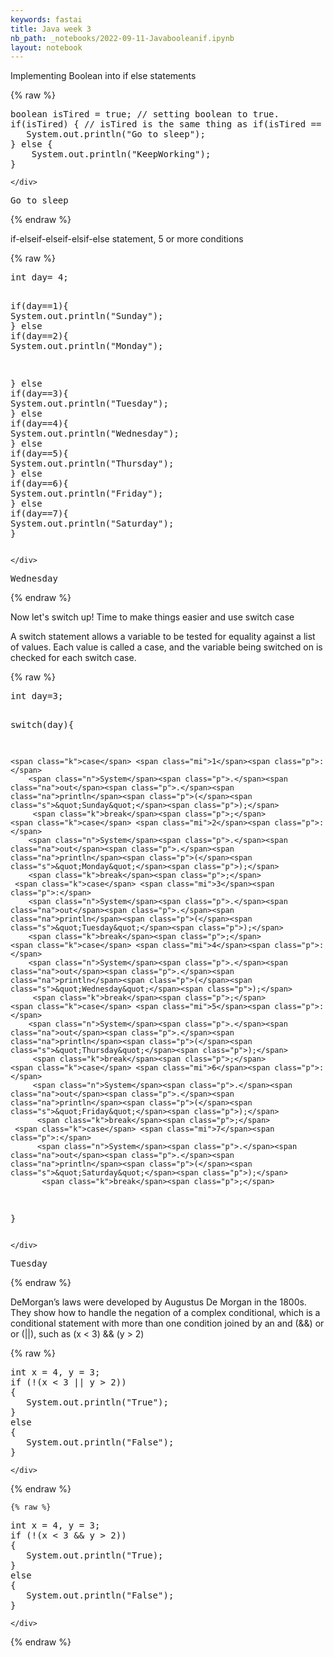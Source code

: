 ```yaml
---
keywords: fastai
title: Java week 3
nb_path: _notebooks/2022-09-11-Javabooleanif.ipynb
layout: notebook
---
```


<!--
#################################################
### THIS FILE WAS AUTOGENERATED! DO NOT EDIT! ###
#################################################
# file to edit: _notebooks/2022-09-11-Javabooleanif.ipynb
-->

<div class="container" id="notebook-container">
        
<div class="cell border-box-sizing text_cell rendered"><div class="inner_cell">
<div class="text_cell_render border-box-sizing rendered_html">
<p>Implementing Boolean into if else statements</p>

</div>
</div>
</div>
    {% raw %}
    
<div class="cell border-box-sizing code_cell rendered">
<div class="input">

<div class="inner_cell">
    <div class="input_area">
<div class=" highlight hl-java"><pre><span></span><span class="kt">boolean</span> <span class="n">isTired</span> <span class="o">=</span> <span class="kc">true</span><span class="p">;</span> <span class="c1">// setting boolean to true.</span>
<span class="k">if</span><span class="p">(</span><span class="n">isTired</span><span class="p">)</span> <span class="p">{</span> <span class="c1">// isTired is the same thing as if(isTired == True)</span>
   <span class="n">System</span><span class="p">.</span><span class="na">out</span><span class="p">.</span><span class="na">println</span><span class="p">(</span><span class="s">&quot;Go to sleep&quot;</span><span class="p">);</span>
<span class="p">}</span> <span class="k">else</span> <span class="p">{</span> 
    <span class="n">System</span><span class="p">.</span><span class="na">out</span><span class="p">.</span><span class="na">println</span><span class="p">(</span><span class="s">&quot;KeepWorking&quot;</span><span class="p">);</span>
<span class="p">}</span>
</pre></div>

    </div>
</div>
</div>

<div class="output_wrapper">
<div class="output">

<div class="output_area">

<div class="output_subarea output_stream output_stdout output_text">
<pre>Go to sleep
</pre>
</div>
</div>

</div>
</div>

</div>
    {% endraw %}

<div class="cell border-box-sizing text_cell rendered"><div class="inner_cell">
<div class="text_cell_render border-box-sizing rendered_html">
<p>if-elseif-elseif-elsif-else statement, 5 or more conditions</p>

</div>
</div>
</div>
    {% raw %}
    
<div class="cell border-box-sizing code_cell rendered">
<div class="input">

<div class="inner_cell">
    <div class="input_area">
<div class=" highlight hl-java"><pre><span></span><span class="kt">int</span> <span class="n">day</span><span class="o">=</span> <span class="mi">4</span><span class="p">;</span>

<span class="k">if</span><span class="p">(</span><span class="n">day</span><span class="o">==</span><span class="mi">1</span><span class="p">){</span>
    <span class="n">System</span><span class="p">.</span><span class="na">out</span><span class="p">.</span><span class="na">println</span><span class="p">(</span><span class="s">&quot;Sunday&quot;</span><span class="p">);</span>
<span class="p">}</span>
<span class="k">else</span> <span class="k">if</span><span class="p">(</span><span class="n">day</span><span class="o">==</span><span class="mi">2</span><span class="p">){</span>
    <span class="n">System</span><span class="p">.</span><span class="na">out</span><span class="p">.</span><span class="na">println</span><span class="p">(</span><span class="s">&quot;Monday&quot;</span><span class="p">);</span>

<span class="p">}</span>
<span class="k">else</span> <span class="k">if</span><span class="p">(</span><span class="n">day</span><span class="o">==</span><span class="mi">3</span><span class="p">){</span>
    <span class="n">System</span><span class="p">.</span><span class="na">out</span><span class="p">.</span><span class="na">println</span><span class="p">(</span><span class="s">&quot;Tuesday&quot;</span><span class="p">);</span>
<span class="p">}</span>
<span class="k">else</span> <span class="k">if</span><span class="p">(</span><span class="n">day</span><span class="o">==</span><span class="mi">4</span><span class="p">){</span>
    <span class="n">System</span><span class="p">.</span><span class="na">out</span><span class="p">.</span><span class="na">println</span><span class="p">(</span><span class="s">&quot;Wednesday&quot;</span><span class="p">);</span>
<span class="p">}</span>
<span class="k">else</span> <span class="k">if</span><span class="p">(</span><span class="n">day</span><span class="o">==</span><span class="mi">5</span><span class="p">){</span>
    <span class="n">System</span><span class="p">.</span><span class="na">out</span><span class="p">.</span><span class="na">println</span><span class="p">(</span><span class="s">&quot;Thursday&quot;</span><span class="p">);</span>
<span class="p">}</span>
<span class="k">else</span> <span class="k">if</span><span class="p">(</span><span class="n">day</span><span class="o">==</span><span class="mi">6</span><span class="p">){</span>
    <span class="n">System</span><span class="p">.</span><span class="na">out</span><span class="p">.</span><span class="na">println</span><span class="p">(</span><span class="s">&quot;Friday&quot;</span><span class="p">);</span>
<span class="p">}</span>
<span class="k">else</span> <span class="k">if</span><span class="p">(</span><span class="n">day</span><span class="o">==</span><span class="mi">7</span><span class="p">){</span>
    <span class="n">System</span><span class="p">.</span><span class="na">out</span><span class="p">.</span><span class="na">println</span><span class="p">(</span><span class="s">&quot;Saturday&quot;</span><span class="p">);</span>
<span class="p">}</span>
</pre></div>

    </div>
</div>
</div>

<div class="output_wrapper">
<div class="output">

<div class="output_area">

<div class="output_subarea output_stream output_stdout output_text">
<pre>Wednesday
</pre>
</div>
</div>

</div>
</div>

</div>
    {% endraw %}

<div class="cell border-box-sizing text_cell rendered"><div class="inner_cell">
<div class="text_cell_render border-box-sizing rendered_html">
<p>Now let's switch up!
Time to make things easier and use switch case</p>
<p>A switch statement allows a variable to be tested for equality against a list of values. Each value is called a case, and the variable being switched on is checked for each switch case.</p>

</div>
</div>
</div>
    {% raw %}
    
<div class="cell border-box-sizing code_cell rendered">
<div class="input">

<div class="inner_cell">
    <div class="input_area">
<div class=" highlight hl-java"><pre><span></span><span class="kt">int</span> <span class="n">day</span><span class="o">=</span><span class="mi">3</span><span class="p">;</span>

<span class="k">switch</span><span class="p">(</span><span class="n">day</span><span class="p">){</span>
    
    <span class="k">case</span> <span class="mi">1</span><span class="p">:</span>
        <span class="n">System</span><span class="p">.</span><span class="na">out</span><span class="p">.</span><span class="na">println</span><span class="p">(</span><span class="s">&quot;Sunday&quot;</span><span class="p">);</span>
         <span class="k">break</span><span class="p">;</span>
    <span class="k">case</span> <span class="mi">2</span><span class="p">:</span>
        <span class="n">System</span><span class="p">.</span><span class="na">out</span><span class="p">.</span><span class="na">println</span><span class="p">(</span><span class="s">&quot;Monday&quot;</span><span class="p">);</span>
        <span class="k">break</span><span class="p">;</span>
     <span class="k">case</span> <span class="mi">3</span><span class="p">:</span>
        <span class="n">System</span><span class="p">.</span><span class="na">out</span><span class="p">.</span><span class="na">println</span><span class="p">(</span><span class="s">&quot;Tuesday&quot;</span><span class="p">);</span>
        <span class="k">break</span><span class="p">;</span>
    <span class="k">case</span> <span class="mi">4</span><span class="p">:</span>
        <span class="n">System</span><span class="p">.</span><span class="na">out</span><span class="p">.</span><span class="na">println</span><span class="p">(</span><span class="s">&quot;Wednesday&quot;</span><span class="p">);</span>
         <span class="k">break</span><span class="p">;</span>
    <span class="k">case</span> <span class="mi">5</span><span class="p">:</span>
        <span class="n">System</span><span class="p">.</span><span class="na">out</span><span class="p">.</span><span class="na">println</span><span class="p">(</span><span class="s">&quot;Thursday&quot;</span><span class="p">);</span>
         <span class="k">break</span><span class="p">;</span>
    <span class="k">case</span> <span class="mi">6</span><span class="p">:</span>
         <span class="n">System</span><span class="p">.</span><span class="na">out</span><span class="p">.</span><span class="na">println</span><span class="p">(</span><span class="s">&quot;Friday&quot;</span><span class="p">);</span>
          <span class="k">break</span><span class="p">;</span>
     <span class="k">case</span> <span class="mi">7</span><span class="p">:</span>
          <span class="n">System</span><span class="p">.</span><span class="na">out</span><span class="p">.</span><span class="na">println</span><span class="p">(</span><span class="s">&quot;Saturday&quot;</span><span class="p">);</span>
           <span class="k">break</span><span class="p">;</span>
          
<span class="p">}</span>
</pre></div>

    </div>
</div>
</div>

<div class="output_wrapper">
<div class="output">

<div class="output_area">

<div class="output_subarea output_stream output_stdout output_text">
<pre>Tuesday
</pre>
</div>
</div>

</div>
</div>

</div>
    {% endraw %}

<div class="cell border-box-sizing text_cell rendered"><div class="inner_cell">
<div class="text_cell_render border-box-sizing rendered_html">
<p>DeMorgan’s laws were developed by Augustus De Morgan in the 1800s. They show how to handle the negation of a complex conditional, which is a conditional statement with more than one condition joined by an and (&amp;&amp;) or or (||), such as (x &lt; 3) &amp;&amp; (y &gt; 2)</p>

</div>
</div>
</div>
    {% raw %}
    
<div class="cell border-box-sizing code_cell rendered">
<div class="input">

<div class="inner_cell">
    <div class="input_area">
<div class=" highlight hl-java"><pre><span></span><span class="kt">int</span> <span class="n">x</span> <span class="o">=</span> <span class="mi">4</span><span class="p">,</span> <span class="n">y</span> <span class="o">=</span> <span class="mi">3</span><span class="p">;</span>
<span class="k">if</span> <span class="p">(</span><span class="o">!</span><span class="p">(</span><span class="n">x</span> <span class="o">&lt;</span> <span class="mi">3</span> <span class="o">||</span> <span class="n">y</span> <span class="o">&gt;</span> <span class="mi">2</span><span class="p">))</span>
<span class="p">{</span>
   <span class="n">System</span><span class="p">.</span><span class="na">out</span><span class="p">.</span><span class="na">println</span><span class="p">(</span><span class="s">&quot;True&quot;</span><span class="p">);</span>
<span class="p">}</span>
<span class="k">else</span>
<span class="p">{</span>
   <span class="n">System</span><span class="p">.</span><span class="na">out</span><span class="p">.</span><span class="na">println</span><span class="p">(</span><span class="s">&quot;False&quot;</span><span class="p">);</span>
<span class="p">}</span>
</pre></div>

    </div>
</div>
</div>

</div>
    {% endraw %}

    {% raw %}
    
<div class="cell border-box-sizing code_cell rendered">
<div class="input">

<div class="inner_cell">
    <div class="input_area">
<div class=" highlight hl-java"><pre><span></span><span class="kt">int</span> <span class="n">x</span> <span class="o">=</span> <span class="mi">4</span><span class="p">,</span> <span class="n">y</span> <span class="o">=</span> <span class="mi">3</span><span class="p">;</span>
<span class="k">if</span> <span class="p">(</span><span class="o">!</span><span class="p">(</span><span class="n">x</span> <span class="o">&lt;</span> <span class="mi">3</span> <span class="o">&amp;&amp;</span> <span class="n">y</span> <span class="o">&gt;</span> <span class="mi">2</span><span class="p">))</span>
<span class="p">{</span>
   <span class="n">System</span><span class="p">.</span><span class="na">out</span><span class="p">.</span><span class="na">println</span><span class="p">(</span><span class="s">&quot;True);</span>
<span class="s">}</span>
<span class="s">else</span>
<span class="s">{</span>
<span class="s">   System.out.println(&quot;</span><span class="n">False</span><span class="s">&quot;);</span>
<span class="s">}</span>
</pre></div>

    </div>
</div>
</div>

</div>
    {% endraw %}

</div>
 

